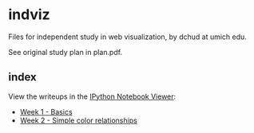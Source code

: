 indviz
======

Files for independent study in web visualization, by dchud at umich edu.

See original study plan in plan.pdf.


index
-----

View the writeups in the [IPython Notebook Viewer](http://nbviewer.ipython.org/):

* [Week 1 - Basics](http://nbviewer.ipython.org/urls/raw.githubusercontent.com/dchud/indviz/master/Week%201%20-%20basics.ipynb)
* [Week 2 - Simple color relationships](http://nbviewer.ipython.org/urls/raw.githubusercontent.com/dchud/indviz/master/Week%202%20-%20simple%20color%20relationships.ipynb)
